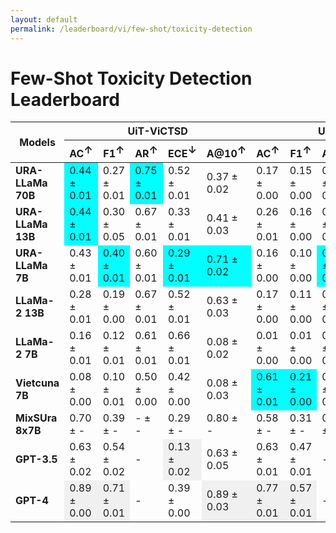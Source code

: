 ```yaml
---
layout: default
permalink: /leaderboard/vi/few-shot/toxicity-detection
---
```

# Few-Shot Toxicity Detection Leaderboard

<table class="table table-bordered table-sm w-100 dtHorizontalTable" cellspacing="0">
<thead>
<tr>
<th rowspan="2" class="text-center align-middle"><b>Models</b></th>
<th colspan="5" class="text-center"><b>UiT-ViCTSD</b></th>
<th colspan="5" class="text-center"><b>UiT-ViHSD</b></th>
</tr>
<tr>
<th class="text-center"><b>AC<span style="vertical-align: super;">↑</span></b></th>
<th class="text-center"><b>F1<span style="vertical-align: super;">↑</span></b></th>
<th class="text-center"><b>AR<span style="vertical-align: super;">↑</span></b></th>
<th class="text-center"><b>ECE<span style="vertical-align: super;">↓</span></b></th>
<th class="text-center"><b>A@10<span style="vertical-align: super;">↑</span></b></th>
<th class="text-center"><b>AC<span style="vertical-align: super;">↑</span></b></th>
<th class="text-center"><b>F1<span style="vertical-align: super;">↑</span></b></th>
<th class="text-center"><b>AR<span style="vertical-align: super;">↑</span></b></th>
<th class="text-center"><b>ECE<span style="vertical-align: super;">↓</span></b></th>
<th class="text-center"><b>A@10<span style="vertical-align: super;">↑</span></b></th>
</tr>
</thead>
<tbody>
<tr>
<td class="text-center"><b>URA-LLaMa 70B</b></td>
<td class="text-center" style="background-color: cyan;">0.44 ± 0.01</td>
<td class="text-center">0.27 ± 0.01</td>
<td class="text-center" style="background-color: cyan;">0.75 ± 0.01</td>
<td class="text-center">0.52 ± 0.01</td>
<td class="text-center">0.37 ± 0.02</td>
<td class="text-center">0.17 ± 0.00</td>
<td class="text-center">0.15 ± 0.00</td>
<td class="text-center">0.64 ± 0.01</td>
<td class="text-center">0.57 ± 0.00</td>
<td class="text-center">0.27 ± 0.02</td>
</tr>
<tr>
<td class="text-center"><b>URA-LLaMa 13B</b></td>
<td class="text-center" style="background-color: cyan;">0.44 ± 0.01</td>
<td class="text-center">0.30 ± 0.05</td>
<td class="text-center">0.67 ± 0.01</td>
<td class="text-center">0.33 ± 0.01</td>
<td class="text-center">0.41 ± 0.03</td>
<td class="text-center">0.26 ± 0.01</td>
<td class="text-center">0.16 ± 0.00</td>
<td class="text-center">0.61 ± 0.01</td>
<td class="text-center">0.42 ± 0.01</td>
<td class="text-center">0.21 ± 0.02</td>
</tr>
<tr>
<td class="text-center"><b>URA-LLaMa 7B</b></td>
<td class="text-center">0.43 ± 0.01</td>
<td class="text-center" style="background-color: cyan;">0.40 ± 0.01</td>
<td class="text-center">0.60 ± 0.01</td>
<td class="text-center" style="background-color: cyan;">0.29 ± 0.01</td>
<td class="text-center" style="background-color: cyan;">0.71 ± 0.02</td>
<td class="text-center">0.16 ± 0.00</td>
<td class="text-center">0.10 ± 0.00</td>
<td class="text-center" style="background-color: cyan;">0.67 ± 0.01</td>
<td class="text-center">0.32 ± 0.00</td>
<td class="text-center">0.28 ± 0.02</td>
</tr>
<tr>
<td class="text-center"><b>LLaMa-2 13B</b></td>
<td class="text-center">0.28 ± 0.01</td>
<td class="text-center">0.19 ± 0.00</td>
<td class="text-center">0.67 ± 0.01</td>
<td class="text-center">0.52 ± 0.01</td>
<td class="text-center">0.63 ± 0.03</td>
<td class="text-center">0.17 ± 0.00</td>
<td class="text-center">0.11 ± 0.00</td>
<td class="text-center">0.62 ± 0.01</td>
<td class="text-center">0.58 ± 0.00</td>
<td class="text-center">0.44 ± 0.02</td>
</tr>
<tr>
<td class="text-center"><b>LLaMa-2 7B</b></td>
<td class="text-center">0.16 ± 0.01</td>
<td class="text-center">0.12 ± 0.01</td>
<td class="text-center">0.61 ± 0.01</td>
<td class="text-center">0.66 ± 0.01</td>
<td class="text-center">0.08 ± 0.02</td>
<td class="text-center">0.01 ± 0.00</td>
<td class="text-center">0.01 ± 0.00</td>
<td class="text-center">0.56 ± 0.01</td>
<td class="text-center">0.71 ± 0.00</td>
<td class="text-center">0.01 ± 0.02</td>
</tr>
<tr>
<td class="text-center"><b>Vietcuna 7B</b></td>
<td class="text-center">0.08 ± 0.00</td>
<td class="text-center">0.10 ± 0.01</td>
<td class="text-center">0.50 ± 0.00</td>
<td class="text-center">0.42 ± 0.00</td>
<td class="text-center">0.08 ± 0.03</td>
<td class="text-center" style="background-color: cyan;">0.61 ± 0.01</td>
<td class="text-center" style="background-color: cyan;">0.21 ± 0.00</td>
<td class="text-center">0.50 ± 0.00</td>
<td class="text-center" style="background-color: cyan;">0.28 ± 0.01</td>
<td class="text-center" style="background-color: cyan;">0.61 ± 0.02</td>
</tr>
<tr>
<td class="text-center"><b>MixSUra 8x7B</b></td>
<td class="text-center">0.70 ± -</td>
<td class="text-center">0.39 ± -</td>
<td class="text-center">- ± -</td>
<td class="text-center">0.29 ± -</td>
<td class="text-center">0.80 ± -</td>
<td class="text-center">0.58 ± -</td>
<td class="text-center">0.31 ± -</td>
<td class="text-center">0.68 ± -</td>
<td class="text-center">0.30 ± -</td>
<td class="text-center">0.93 ± -</td>
</tr>
<tr>
<td class="text-center"><b>GPT-3.5</b></td>
<td class="text-center">0.63 ± 0.02</td>
<td class="text-center">0.54 ± 0.02</td>
<td class="text-center">- </td>
<td class="text-center" style="background-color: #f0f0f0;">0.13 ± 0.02</td>
<td class="text-center">0.63 ± 0.05</td>
<td class="text-center">0.63 ± 0.01</td>
<td class="text-center">0.47 ± 0.01</td>
<td class="text-center">- </td>
<td class="text-center" style="background-color: #f0f0f0;">0.29 ± 0.01</td>
<td class="text-center">0.63 ± 0.02</td>
</tr>
<tr>
<td class="text-center"><b>GPT-4</b></td>
<td class="text-center" style="background-color: #f0f0f0;">0.89 ± 0.00</td>
<td class="text-center" style="background-color: #f0f0f0;">0.71 ± 0.01</td>
<td class="text-center">- </td>
<td class="text-center">0.39 ± 0.00</td>
<td class="text-center" style="background-color: #f0f0f0;">0.89 ± 0.03</td>
<td class="text-center" style="background-color: #f0f0f0;">0.77 ± 0.01</td>
<td class="text-center" style="background-color: #f0f0f0;">0.57 ± 0.01</td>
<td class="text-center">- </td>
<td class="text-center">0.44 ± 0.01</td>
<td class="text-center" style="background-color: #f0f0f0;">0.77 ± 0.02</td>
</tr>
</tbody>
</table>
